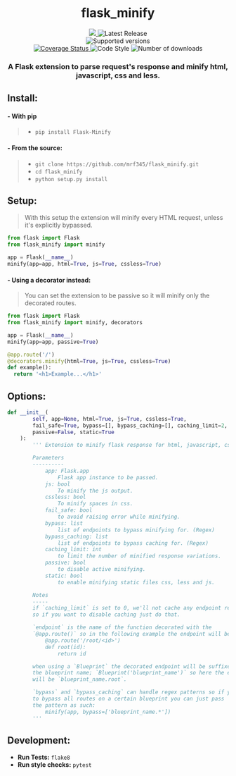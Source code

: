 <h1 align='center'> flask_minify </h1>
<p align='center'>
<a href='https://travis-ci.com/mrf345/flask_minify'>
  <img src='https://travis-ci.com/mrf345/flask_minify.svg?branch=master'>
</a>
<img src='https://img.shields.io/github/v/tag/mrf345/flask_minify' alt='Latest Release' />
<br />
<img src='https://img.shields.io/pypi/pyversions/flask_minify' alt='Supported versions' />
<br />
<a href='https://coveralls.io/github/mrf345/flask_minify?branch=master'>
  <img src='https://coveralls.io/repos/github/mrf345/flask_minify/badge.svg?branch=master' alt='Coverage Status' />
</a>
<img src='https://img.shields.io/badge/code%20style-pep8-orange.svg' alt='Code Style' />
<img src='https://img.shields.io/pypi/dm/flask_minify' alt='Number of downloads' />
</p>
<h3 align='center'>A Flask extension to parse request's response and minify html, javascript, css and less.</h3>

## Install:
#### - With pip
> - `pip install Flask-Minify` <br />

#### - From the source:
> - `git clone https://github.com/mrf345/flask_minify.git`<br />
> - `cd flask_minify` <br />
> - `python setup.py install`

## Setup:
> With this setup the extension will minify every HTML request, unless it's explicitly bypassed.
```python
from flask import Flask
from flask_minify import minify

app = Flask(__name__)
minify(app=app, html=True, js=True, cssless=True)
```

#### - Using a decorator instead:
> You can set the extension to be passive so it will minify only the decorated routes.

```python
from flask import Flask
from flask_minify import minify, decorators

app = Flask(__name__)
minify(app=app, passive=True)

@app.route('/')
@decorators.minify(html=True, js=True, cssless=True)
def example():
  return '<h1>Example...</h1>'
```

## Options:
```python
def __init__(
        self, app=None, html=True, js=True, cssless=True,
        fail_safe=True, bypass=[], bypass_caching=[], caching_limit=2,
        passive=False, static=True
    ):
        ''' Extension to minify flask response for html, javascript, css and less.

        Parameters
        ----------
            app: Flask.app
                Flask app instance to be passed.
            js: bool
                To minify the js output.
            cssless: bool
                To minify spaces in css.
            fail_safe: bool
                to avoid raising error while minifying.
            bypass: list
                list of endpoints to bypass minifying for. (Regex)
            bypass_caching: list
                list of endpoints to bypass caching for. (Regex)
            caching_limit: int
                to limit the number of minified response variations.
            passive: bool
                to disable active minifying.
            static: bool
                to enable minifying static files css, less and js.

        Notes
        -----
        if `caching_limit` is set to 0, we'll not cache any endpoint responses,
        so if you want to disable caching just do that.

        `endpoint` is the name of the function decorated with the
        `@app.route()` so in the following example the endpoint will be `root`:
            @app.route('/root/<id>')
            def root(id):
                return id

        when using a `Blueprint` the decorated endpoint will be suffixed with
        the blueprint name; `Blueprint('blueprint_name')` so here the endpoint
        will be `blueprint_name.root`.

        `bypass` and `bypass_caching` can handle regex patterns so if you want
        to bypass all routes on a certain blueprint you can just pass
        the pattern as such:
            minify(app, bypass=['blueprint_name.*'])
        '''
```

## Development:
- **Run Tests:** `flake8`
- **Run style checks:** `pytest`
